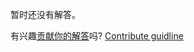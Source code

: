 
暂时还没有解答。

有兴趣[贡献你的解答](https://github.com/BFEdev/BFE.dev-solutions/blob/main/problem/implement-BigInt-subtraction_zh.md)吗? [Contribute guidline](https://github.com/BFEdev/BFE.dev-solutions#how-to-contribute)
